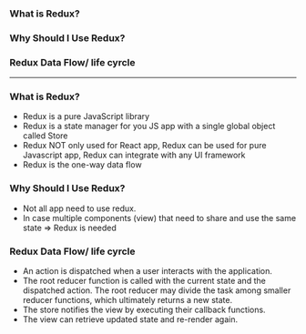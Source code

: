 
### What is Redux?
### Why Should I Use Redux?
### Redux Data Flow/ life cyrcle
-----------------------------------

### What is Redux?

* Redux is a pure JavaScript library 
* Redux is a state manager for you JS app with a single global object called Store
* Redux NOT only used for React app, Redux can be used for pure Javascript app, Redux can integrate with any UI framework
* Redux is the one-way data flow

### Why Should I Use Redux?

* Not all app need to use redux.
* In case multiple components (view) that need to share and use the same state => Redux is needed

### Redux Data Flow/ life cyrcle

* An action is dispatched when a user interacts with the application.
* The root reducer function is called with the current state and the dispatched action. The root reducer may divide the task among smaller reducer functions, which ultimately returns a new state.
* The store notifies the view by executing their callback functions.
* The view can retrieve updated state and re-render again.

